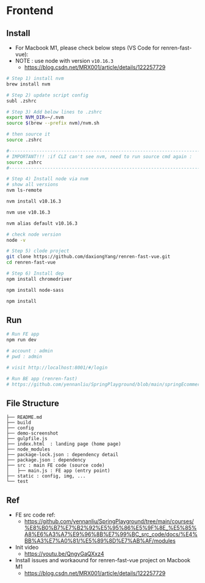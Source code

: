 # Frontend

## Install

- For Macbook M1, please check below steps (VS Code for renren-fast-vue):
- NOTE : use node with version  `v10.16.3`
	- https://blog.csdn.net/MRX001/article/details/122257729

```bash
# Step 1) install nvm 
brew install nvm

# Step 2) update script config
subl .zshrc

# Step 3) Add below lines to .zshrc
export NVM_DIR=~/.nvm
source $(brew --prefix nvm)/nvm.sh

# then source it
source .zshrc

#-------------------------------------------------------------------------------
# IMPORTANT!!! :if CLI can't see nvm, need to run source cmd again : 
source .zshrc
#-------------------------------------------------------------------------------

# Step 4) Install node via nvm
# show all versions
nvm ls-remote

nvm install v10.16.3

nvm use v10.16.3

nvm alias default v10.16.3

# check node version
node -v

# Step 5) clode project
git clone https://github.com/daxiongYang/renren-fast-vue.git
cd renren-fast-vue

# Step 6) Install dep
npm install chromedriver

npm install node-sass

npm install
```

## Run

```bash
# Run FE app
npm run dev

# account : admin
# pwd : admin

# visit http://localhost:8001/#/login

# Run BE app (renren-fast)
# https://github.com/yennanliu/SpringPlayground/blob/main/springEcommerceGuli/backend/EcommerceGuli/renren-fast/src/main/java/io/renren/RenrenApplication.java
```

## File Structure

```
├── README.md
├── build
├── config
├── demo-screenshot
├── gulpfile.js
├── index.html  : landing page (home page)
├── node_modules
├── package-lock.json : dependency detail
├── package.json : dependency
├── src : main FE code (source code)
│   ├── main.js : FE app (entry point)
├── static : config, img, ...
└── test
```

## Ref

- FE src code ref:
	- https://github.com/yennanliu/SpringPlayground/tree/main/courses/%E8%B0%B7%E7%B2%92%E5%95%86%E5%9F%8E_%E5%85%A8%E6%A3%A7%E9%96%8B%E7%99%BC_src_code/docs/%E4%BB%A3%E7%A0%81/%E5%89%8D%E7%AB%AF/modules
- Init video
	- https://youtu.be/QngyGaQXxz4
- Install issues and workaound for renren-fast-vue project on Macbook M1
	- https://blog.csdn.net/MRX001/article/details/122257729